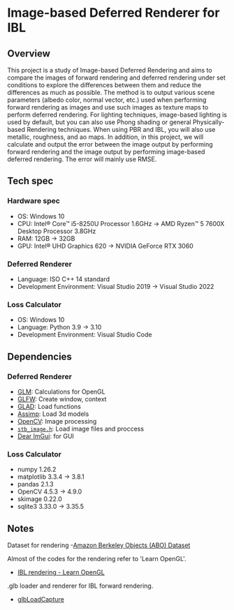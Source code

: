 # Image-based Deferred Renderer for IBL
## Overview
This project is a study of Image-based Deferred Rendering and aims to compare the images of forward rendering and deferred rendering under set conditions to explore the differences between them and reduce the differences as much as possible. The method is to output various scene parameters (albedo color, normal vector, etc.) used when performing forward rendering as images and use such images as texture maps to perform deferred rendering. For lighting techniques, image-based lighting is used by default, but you can also use Phong shading or general Physically-based Rendering techniques. When using PBR and IBL, you will also use metallic, roughness, and ao maps. In addition, in this project, we will calculate and output the error between the image output by performing forward rendering and the image output by performing image-based deferred rendering. The error will mainly use RMSE.
## Tech spec
### Hardware spec
- OS: Windows 10
- CPU: Intel® Core™ i5-8250U Processor 1.6GHz -> AMD Ryzen™ 5 7600X Desktop Processor 3.8GHz
- RAM: 12GB -> 32GB
- GPU: Intel® UHD Graphics 620 -> NVIDIA GeForce RTX 3060 
### Deferred Renderer
- Language: ISO C++ 14 standard
- Development Environment: Visual Studio 2019 -> Visual Studio 2022
### Loss Calculator
- OS: Windows 10
- Language: Python 3.9 -> 3.10
- Development Environment: Visual Studio Code
## Dependencies
### Deferred Renderer
- [GLM](https://github.com/g-truc/glm): Calculations for OpenGL
- [GLFW](https://glfw.org/): Create window, context
- [GLAD](https://glad.dav1d.de/): Load functions
- [Assimp](https://assimp.org/): Load 3d models
- [OpenCV](https://opencv.org/releases/): Image processing
- [`stb_image.h`](https://github.com/nothings/stb): Load image files and proccess
- [Dear ImGui](https://github.com/ocornut/imgui): for GUI
### Loss Calculator
- numpy 1.26.2
- matplotlib 3.3.4 -> 3.8.1
- pandas 2.1.3
- OpenCV 4.5.3 -> 4.9.0
- skimage 0.22.0
- sqlite3 3.33.0 -> 3.35.5
## Notes
Dataset for rendering
-[Amazon Berkeley Objects (ABO) Dataset](https://amazon-berkeley-objects.s3.amazonaws.com/index.html)

Almost of the codes for the rendering refer to 'Learn OpenGL'.
- [IBL rendering - Learn OpenGL](https://learnopengl.com/PBR/IBL/Diffuse-irradiance)

.glb loader and renderer for IBL forward rendering.
- [glbLoadCapture](https://github.com/Hoyeon9/glbLoadCapture)

